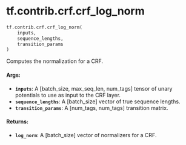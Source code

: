 <div itemscope itemtype="http://developers.google.com/ReferenceObject">
<meta itemprop="name" content="tf.contrib.crf.crf_log_norm" />
<meta itemprop="path" content="Stable" />
</div>

# tf.contrib.crf.crf_log_norm

``` python
tf.contrib.crf.crf_log_norm(
    inputs,
    sequence_lengths,
    transition_params
)
```

Computes the normalization for a CRF.

#### Args:

* <b>`inputs`</b>: A [batch_size, max_seq_len, num_tags] tensor of unary potentials
      to use as input to the CRF layer.
* <b>`sequence_lengths`</b>: A [batch_size] vector of true sequence lengths.
* <b>`transition_params`</b>: A [num_tags, num_tags] transition matrix.

#### Returns:

* <b>`log_norm`</b>: A [batch_size] vector of normalizers for a CRF.